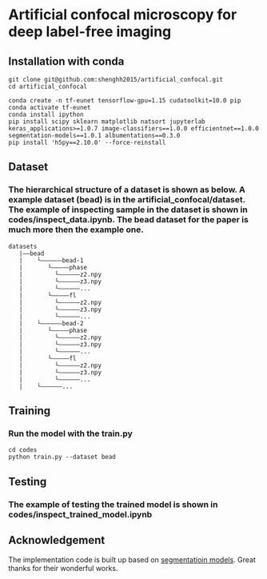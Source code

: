 # Artificial confocal microscopy for deep label-free imaging

## Installation with conda
```shell
git clone git@github.com:shenghh2015/artificial_confocal.git
cd artificial_confocal
```
```
conda create -n tf-eunet tensorflow-gpu=1.15 cudatoolkit=10.0 pip
conda activate tf-eunet
conda install ipython
pip install scipy sklearn matplotlib natsort jupyterlab keras_applications>=1.0.7 image-classifiers==1.0.0 efficientnet==1.0.0 segmentation-models==1.0.1 albumentations==0.3.0
pip install 'h5py==2.10.0' --force-reinstall
```

## Dataset
### The hierarchical structure of a dataset is shown as below. A example dataset (bead) is in the artificial_confocal/dataset. The example of inspecting sample in the dataset is shown in codes/inspect_data.ipynb. The bead dataset for the paper is much more then the example one.
```
datasets
   |——bead
   |    └——————bead-1
   |       └—————phase
   |         └——————z2.npy
   |         └——————z3.npy
   |         └——————...
   |       └—————fl
   |         └——————z2.npy
   |         └——————z3.npy
   |         └——————...
   |    └——————bead-2
   |       └—————phase
   |         └——————z2.npy
   |         └——————z3.npy
   |         └——————...
   |       └—————fl
   |         └——————z2.npy
   |         └——————z3.npy
   |         └——————...
   |    └——————...
```
## Training
### Run the model with the train.py
``` shell
cd codes
python train.py --dataset bead
```
## Testing
### The example of testing the trained model is shown in codes/inspect_trained_model.ipynb

## Acknowledgement
The implementation code is built up based on [segmentatioin models](https://github.com/qubvel/segmentation_models). Great thanks for their wonderful works.